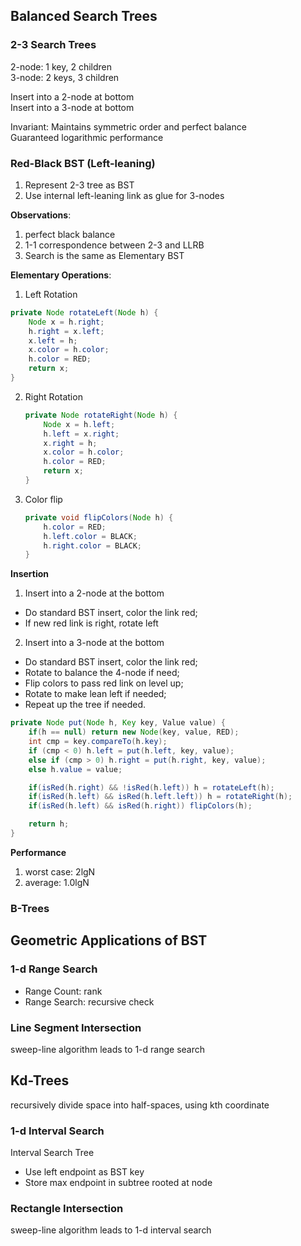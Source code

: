 ## Balanced Search Trees

### 2-3 Search Trees
2-node: 1 key, 2 children     
3-node: 2 keys, 3 children      

Insert into a 2-node at bottom      
Insert into a 3-node at bottom

Invariant: Maintains symmetric order and perfect balance    
Guaranteed logarithmic performance      


### Red-Black BST (Left-leaning)
1. Represent 2-3 tree as BST
2. Use internal left-leaning link as glue for 3-nodes

**Observations**:
1. perfect black balance    
2. 1-1 correspondence between 2-3 and LLRB   
3. Search is the same as Elementary BST

**Elementary Operations**:      
1. Left Rotation     
  ```java
  private Node rotateLeft(Node h) {
      Node x = h.right;
      h.right = x.left;
      x.left = h;
      x.color = h.color;
      h.color = RED;
      return x;
  }
  ```
2. Right Rotation    
    ```java
    private Node rotateRight(Node h) {
        Node x = h.left;
        h.left = x.right;
        x.right = h;
        x.color = h.color;
        h.color = RED;
        return x;
    }
    ```
3. Color flip      
    ```java
    private void flipColors(Node h) {
        h.color = RED;
        h.left.color = BLACK;
        h.right.color = BLACK;
    }
    ```

**Insertion**     
1. Insert into a 2-node at the bottom   
  * Do standard BST insert, color the link red;     
  * If new red link is right, rotate left
2. Insert into a 3-node at the bottom     
  * Do standard BST insert, color the link red;     
  * Rotate to balance the 4-node if need;     
  * Flip colors to pass red link on level up;     
  * Rotate to make lean left if needed;   
  * Repeat up the tree if needed.


```java
private Node put(Node h, Key key, Value value) {
    if(h == null) return new Node(key, value, RED);
    int cmp = key.compareTo(h.key);
    if (cmp < 0) h.left = put(h.left, key, value);
    else if (cmp > 0) h.right = put(h.right, key, value);
    else h.value = value;

    if(isRed(h.right) && !isRed(h.left)) h = rotateLeft(h);
    if(isRed(h.left) && isRed(h.left.left)) h = rotateRight(h);
    if(isRed(h.left) && isRed(h.right)) flipColors(h);

    return h;
}
```

**Performance**
1. worst case: 2lgN
2. average: 1.0lgN


### B-Trees


## Geometric Applications of BST

### 1-d Range Search
* Range Count: rank
* Range Search: recursive check


### Line Segment Intersection
sweep-line algorithm leads to 1-d range search

## Kd-Trees     
recursively divide space into half-spaces, using kth coordinate

### 1-d Interval Search     
Interval Search Tree
* Use left endpoint as BST key
* Store max endpoint in subtree rooted at node

### Rectangle Intersection
sweep-line algorithm leads to 1-d interval search 
